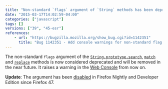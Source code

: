 ```yaml
---
title: "Non-standard `flags` argument of `String` methods has been deprecated"
date: "2015-03-17T14:02:59-04:00"
categories: ["javascript"]
tags: []
versions: ["39", "45-esr"]
references:
    - url: "https://bugzilla.mozilla.org/show_bug.cgi?id=1142351"
      title: "Bug 1142351 - Add console warnings for non-standard flag argument of String.prototype.{search,match,replace}."
---
```

The non-standard `flags` argument of the [`String.prototype.search`](https://developer.mozilla.org/docs/Web/JavaScript/Reference/Global_Objects/String/search), [`match`](https://developer.mozilla.org/docs/Web/JavaScript/Reference/Global_Objects/String/match) and [`replace`](https://developer.mozilla.org/docs/Web/JavaScript/Reference/Global_Objects/String/replace) methods is now considered deprecated and will be removed in the near future. It raises a warning in the [Web Console](https://developer.mozilla.org/docs/Tools/Web_Console) from now on.

**Update**: The argument has been [disabled](https://www.fxsitecompat.dev/en-CA/docs/2016/non-standard-flags-argument-of-string-methods-has-been-disabled-in-non-release-builds/) in Firefox Nightly and Developer Edition since Firefox 47.
